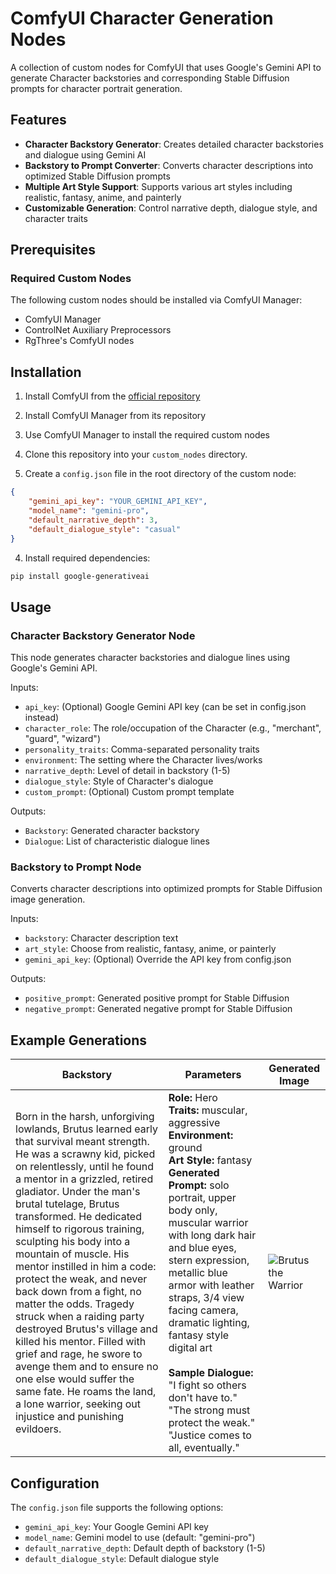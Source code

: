# ComfyUI Character Generation Nodes

A collection of custom nodes for ComfyUI that uses Google's Gemini API to generate Character backstories and corresponding Stable Diffusion prompts for character portrait generation.

## Features

- **Character Backstory Generator**: Creates detailed character backstories and dialogue using Gemini AI
- **Backstory to Prompt Converter**: Converts character descriptions into optimized Stable Diffusion prompts
- **Multiple Art Style Support**: Supports various art styles including realistic, fantasy, anime, and painterly
- **Customizable Generation**: Control narrative depth, dialogue style, and character traits

## Prerequisites

### Required Custom Nodes
The following custom nodes should be installed via ComfyUI Manager:
- ComfyUI Manager
- ControlNet Auxiliary Preprocessors
- RgThree's ComfyUI nodes

## Installation

1. Install ComfyUI from the [official repository](https://github.com/comfyanonymous/ComfyUI)
2. Install ComfyUI Manager from its repository
3. Use ComfyUI Manager to install the required custom nodes
4. Clone this repository into your `custom_nodes` directory.

3. Create a `config.json` file in the root directory of the custom node:
```json
{
    "gemini_api_key": "YOUR_GEMINI_API_KEY",
    "model_name": "gemini-pro",
    "default_narrative_depth": 3,
    "default_dialogue_style": "casual"
}
```
4. Install required dependencies:
```bash
pip install google-generativeai
```

## Usage

### Character Backstory Generator Node

This node generates character backstories and dialogue lines using Google's Gemini API.

Inputs:
- `api_key`: (Optional) Google Gemini API key (can be set in config.json instead)
- `character_role`: The role/occupation of the Character (e.g., "merchant", "guard", "wizard")
- `personality_traits`: Comma-separated personality traits
- `environment`: The setting where the Character lives/works
- `narrative_depth`: Level of detail in backstory (1-5)
- `dialogue_style`: Style of Character's dialogue
- `custom_prompt`: (Optional) Custom prompt template

Outputs:
- `Backstory`: Generated character backstory
- `Dialogue`: List of characteristic dialogue lines

### Backstory to Prompt Node

Converts character descriptions into optimized prompts for Stable Diffusion image generation.

Inputs:
- `backstory`: Character description text
- `art_style`: Choose from realistic, fantasy, anime, or painterly
- `gemini_api_key`: (Optional) Override the API key from config.json

Outputs:
- `positive_prompt`: Generated positive prompt for Stable Diffusion
- `negative_prompt`: Generated negative prompt for Stable Diffusion

## Example Generations

| Backstory | Parameters | Generated Image |
|-----------|------------|-----------------|
| Born in the harsh, unforgiving lowlands, Brutus learned early that survival meant strength. He was a scrawny kid, picked on relentlessly, until he found a mentor in a grizzled, retired gladiator. Under the man's brutal tutelage, Brutus transformed. He dedicated himself to rigorous training, sculpting his body into a mountain of muscle. His mentor instilled in him a code: protect the weak, and never back down from a fight, no matter the odds. Tragedy struck when a raiding party destroyed Brutus's village and killed his mentor. Filled with grief and rage, he swore to avenge them and to ensure no one else would suffer the same fate. He roams the land, a lone warrior, seeking out injustice and punishing evildoers. | **Role:** Hero<br>**Traits:** muscular, aggressive<br>**Environment:** ground<br>**Art Style:** fantasy<br>**Generated Prompt:** solo portrait, upper body only, muscular warrior with long dark hair and blue eyes, stern expression, metallic blue armor with leather straps, 3/4 view facing camera, dramatic lighting, fantasy style digital art<br><br>**Sample Dialogue:**<br>"I fight so others don't have to."<br>"The strong must protect the weak."<br>"Justice comes to all, eventually." | ![Brutus the Warrior](preview.jpg) |

## Configuration

The `config.json` file supports the following options:
- `gemini_api_key`: Your Google Gemini API key
- `model_name`: Gemini model to use (default: "gemini-pro")
- `default_narrative_depth`: Default depth of backstory (1-5)
- `default_dialogue_style`: Default dialogue style

